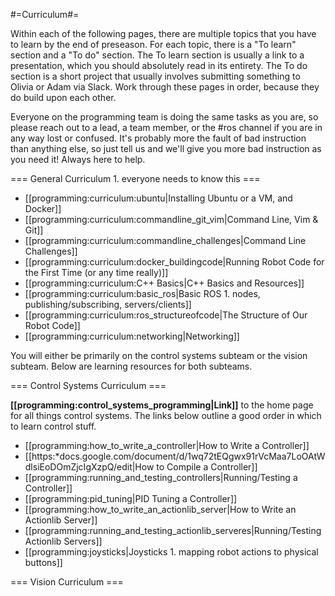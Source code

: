 #=Curriculum#=

Within each of the following pages, there are multiple topics that you have to learn by the end of preseason. For each topic, there is a "To learn" section and a "To do" section. The To learn section is usually a link to a presentation, which you should absolutely read in its entirety. The To do section is a short project that usually involves submitting something to Olivia or Adam via Slack. Work through these pages in order, because they do build upon each other.

Everyone on the programming team is doing the same tasks as you are, so please reach out to a lead, a team member, or the #ros channel if you are in any way lost or confused. It's probably more the fault of bad instruction than anything else, so just tell us and we'll give you more bad instruction as you need it! Always here to help.

=== General Curriculum 1. everyone needs to know this ===

  - [[programming:curriculum:ubuntu|Installing Ubuntu or a VM, and Docker]]
  - [[programming:curriculum:commandline_git_vim|Command Line, Vim & Git]]
  - [[programming:curriculum:commandline_challenges|Command Line Challenges]]
  - [[programming:curriculum:docker_buildingcode|Running Robot Code for the First Time (or any time really)]]
  - [[programming:curriculum:C++ Basics|C++ Basics and Resources]]
  - [[programming:curriculum:basic_ros|Basic ROS 1. nodes, publishing/subscribing, servers/clients]]
  - [[programming:curriculum:ros_structureofcode|The Structure of Our Robot Code]]
  - [[programming:curriculum:networking|Networking]]

You will either be primarily on the control systems subteam or the vision subteam. Below are learning resources for both subteams.

=== Control Systems Curriculum ===

__[[programming:control_systems_programming|Link]]__ to the home page for all things control systems. The links below outline a good order in which to learn control stuff.

  - [[programming:how_to_write_a_controller|How to Write a Controller]]
  - [[https:*docs.google.com/document/d/1wq72tEQgwx91rVcMaa7LoOAtWdlsiEoDOmZjcIgXzpQ/edit|How to Compile a Controller]]
  - [[programming:running_and_testing_controllers|Running/Testing a Controller]]
  - [[programming:pid_tuning|PID Tuning a Controller]]
  - [[programming:how_to_write_an_actionlib_server|How to Write an Actionlib Server]]
  - [[programming:running_and_testing_actionlib_serveres|Running/Testing Actionlib Servers]]
  - [[programming:joysticks|Joysticks 1. mapping robot actions to physical buttons]]


=== Vision Curriculum ===